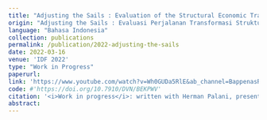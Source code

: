 ```yaml
---
title: "Adjusting the Sails : Evaluation of the Structural Economic Transformation Trajectory and Labor Productivity in Indonesia"
origin: "Adjusting the Sails : Evaluasi Perjalanan Transformasi Struktur Ekonomi dan Efektivitas Tenaga Kerja di Indonesia"
language: "Bahasa Indonesia"
collection: publications
permalink: /publication/2022-adjusting-the-sails
date: 2022-03-16
venue: 'IDF 2022'
type: "Work in Progress"
paperurl:
link: 'https://www.youtube.com/watch?v=Wh0GUDa5RlE&ab_channel=BappenasRI'
code: #'https://doi.org/10.7910/DVN/BEKPWV'
citation: '<i>Work in progress</i>: written with Herman Palani, presented at Indonesia Development Forum (IDF), 2022'
abstract:
---
```

